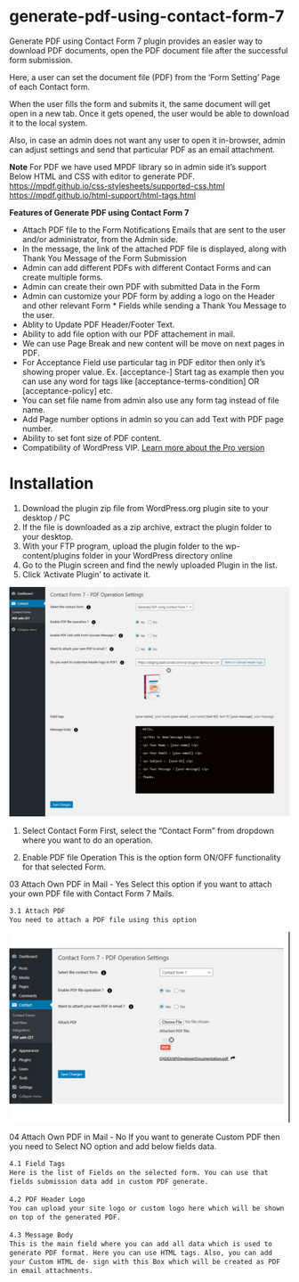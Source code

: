 # generate-pdf-using-contact-form-7
Generate PDF using Contact Form 7 plugin provides an easier way to download PDF documents, open the PDF document file after the successful form submission.

Here, a user can set the document file (PDF) from the ‘Form Setting’ Page of each Contact form.

When the user fills the form and submits it, the same document will get open in a new tab. Once it gets opened, the user would be able to download it to the local system.

Also, in case an admin does not want any user to open it in-browser, admin can adjust settings and send that particular PDF as an email attachment.

**Note**
For PDF we have used MPDF library so in admin side it’s support Below HTML and CSS with editor to generate PDF.
https://mpdf.github.io/css-stylesheets/supported-css.html
https://mpdf.github.io/html-support/html-tags.html

**Features of Generate PDF using Contact Form 7**
- Attach PDF file to the Form Notifications Emails that are sent to the user and/or administrator, from the Admin side.
- In the message, the link of the attached PDF file is displayed, along with Thank You Message of the Form Submission
- Admin can add different PDFs with different Contact Forms and can create multiple forms.
- Admin can create their own PDF with submitted Data in the Form
- Admin can customize your PDF form by adding a logo on the Header and other relevant Form * Fields while sending a Thank You Message to the user.
- Ablity to Update PDF Header/Footer Text.
- Ability to add file option with our PDF attachement in mail.
- We can use Page Break and new content will be move on next pages in PDF.
- For Acceptance Field use particular tag in PDF editor then only it’s showing proper value. Ex. [acceptance-] Start tag as example then you can use any word for tags like [acceptance-terms-condition] OR [acceptance-policy] etc.
- You can set file name from admin also use any form tag instead of file name.
- Add Page number options in admin so you can add Text with PDF page number.
- Ability to set font size of PDF content.
- Compatibility of WordPress VIP.
[Learn more about the Pro version](https://store.zealousweb.com/generate-pdf-using-contact-form-7-pro)
# Installation
1. Download the plugin zip file from WordPress.org plugin site to your desktop / PC
2. If the file is downloaded as a zip archive, extract the plugin folder to your desktop.
3. With your FTP program, upload the plugin folder to the wp-content/plugins folder in your WordPress directory online
4. Go to the Plugin screen and find the newly uploaded Plugin in the list.
5. Click ‘Activate Plugin’ to activate it.

![Screenshot](resources/img/pdf_7_1.jpg)


01. Select Contact Form
First, select the “Contact Form” from dropdown where you want to do an operation.

02. Enable PDF file Operation
This is the option form ON/OFF functionality for that selected Form.

03	Attach Own PDF in Mail - Yes
Select this option if you want to attach your own PDF file with Contact Form 7 Mails.

    3.1 Attach PDF
    You need to attach a PDF file using this option


![Screenshot](resources/img/generate_pdf_7_2.png)


04 Attach Own PDF in Mail - No
If you want to generate Custom PDF then you need to Select NO option and add below fields data.

    4.1	Field Tags
    Here is the list of Fields on the selected form. You can use that fields submission data add in custom PDF generate.

    4.2	PDF Header Logo
    You can upload your site logo or custom logo here which will be shown on top of the generated PDF.

    4.3	Message Body
    This is the main field where you can add all data which is used to generate PDF format. Here you can use HTML tags. Also, you can add your Custom HTML de‐ sign with this Box which will be created as PDF in email attachments.






